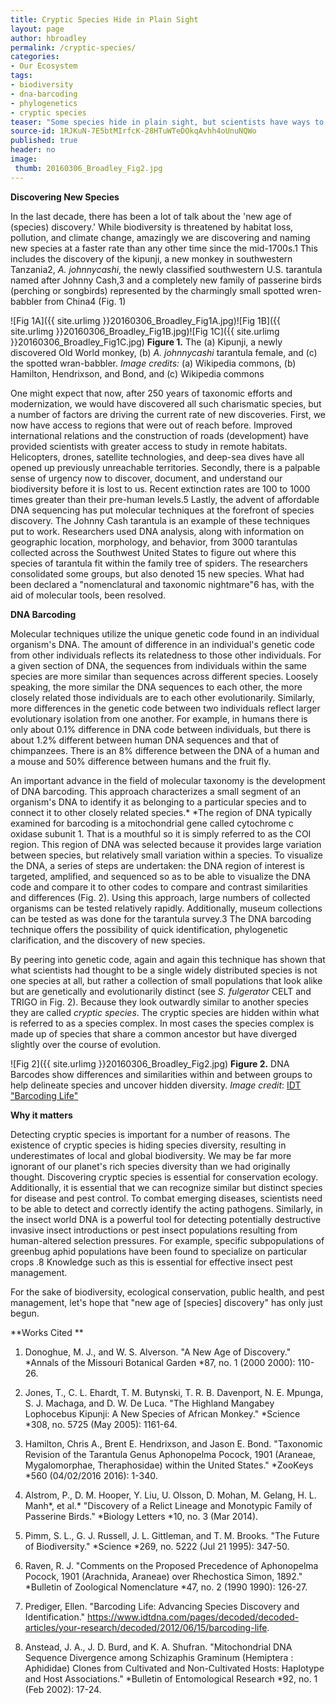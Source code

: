 ```yaml
---
title: Cryptic Species Hide in Plain Sight
layout: page
author: hbroadley
permalink: /cryptic-species/
categories:
- Our Ecosystem
tags:
- biodiversity
- dna-barcoding
- phylogenetics
- cryptic species
teaser: "Some species hide in plain sight, but scientists have ways to suss them out."
source-id: 1RJKuN-7E5btMIrfcK-28HTuWTeDOkqAvhh4oUnuNQWo
published: true
header: no
image:
 thumb: 20160306_Broadley_Fig2.jpg
---
```

**Discovering New Species**

In the last decade, there has been a lot of talk about the 'new age of (species) discovery.' While biodiversity is threatened by habitat loss, pollution, and climate change, amazingly we are discovering and naming new species at a faster rate than any other time since the mid-1700s.1 This includes the discovery of the kipunji, a new monkey in southwestern Tanzania2, *A. johnnycashi*, the newly classified southwestern U.S. tarantula named after Johnny Cash,3 and a completely new family of passerine birds (perching or songbirds) represented by the charmingly small spotted wren-babbler from China4 (Fig. 1) 

![Fig 1A]({{ site.urlimg }}20160306_Broadley_Fig1A.jpg)![Fig 1B]({{ site.urlimg }}20160306_Broadley_Fig1B.jpg)![Fig 1C]({{ site.urlimg }}20160306_Broadley_Fig1C.jpg)
**Figure 1.**  The (a) Kipunji, a newly discovered Old World monkey, (b) *A. johnnycashi* tarantula female, and (c)  the spotted wran-babbler.  *Image credits:* (a) Wikipedia commons, (b) Hamilton, Hendrixson, and Bond, and (c) Wikipedia commons 

One might expect that now, after 250 years of taxonomic efforts and modernization, we would have discovered all such charismatic species, but a number of factors are driving the current rate of new discoveries.  First, we now have access to regions that were out of reach before.  Improved international relations and the construction of roads (development) have provided scientists with greater access to study in remote habitats. Helicopters, drones, satellite technologies, and deep-sea dives have all opened up previously unreachable territories.  Secondly, there is a palpable sense of urgency now to discover, document, and understand our biodiversity before it is lost to us.  Recent extinction rates are 100 to 1000 times greater than their pre-human levels.5 Lastly, the advent of affordable DNA sequencing has put molecular techniques at the forefront of species discovery.  The Johnny Cash tarantula is an example of these techniques put to work.  Researchers used DNA analysis, along with information on geographic location, morphology, and behavior, from 3000 tarantulas collected across the Southwest United States to figure out where this species of tarantula fit within the family tree of spiders.  The researchers consolidated some groups, but also denoted 15 new species.  What had been declared a "nomenclatural and taxonomic nightmare"6  has, with the aid of molecular tools, been resolved.  

**DNA Barcoding**

Molecular techniques utilize the unique genetic code found in an individual organism's DNA.  The amount of difference in an individual's genetic code from other individuals reflects its relatedness to those other individuals. For a given section of DNA, the sequences from individuals within the same species are more similar than sequences across different species.  Loosely speaking, the more similar the DNA sequences to each other, the more closely related those individuals are to each other evolutionarily.  Similarly, more differences in the genetic code between two individuals reflect larger evolutionary isolation from one another.  For example, in humans there is only about 0.1% difference in DNA code between individuals, but there is about 1.2% different between human DNA sequences and that of chimpanzees.  There is an 8% difference between the DNA of a human and a mouse and 50% difference between humans and the fruit fly. 

An important advance in the field of molecular taxonomy is the development of DNA barcoding. This approach characterizes a small segment of an organism's DNA to identify it as belonging to a particular species and to connect it to other closely related species.* *The region of DNA typically examined for barcoding is a mitochondrial gene called cytochrome c oxidase subunit 1.  That is a mouthful so it is simply referred to as the COI region. This region of DNA was selected because it provides large variation between species, but relatively small variation within a species. To visualize the DNA, a series of steps are undertaken: the DNA region of interest is targeted, amplified, and sequenced so as to be able to visualize the DNA code and compare it to other codes to compare and contrast similarities and differences (Fig. 2). Using this approach, large numbers of collected organisms can be tested relatively rapidly.  Additionally, museum collections can be tested as was done for the tarantula survey.3  The DNA barcoding technique offers the possibility of quick identification, phylogenetic clarification, and the discovery of new species.  

By peering into genetic code, again and again this technique has shown that what scientists had thought to be a single widely distributed species is not one species at all, but rather a collection of small populations that look alike but are genetically and evolutionarily distinct (see *S. fulgerator* CELT and TRIGO in Fig. 2).  Because they look outwardly similar to another species they are called *cryptic species*. The cryptic species are hidden within what is referred to as a species complex.  In most cases the species complex is made up of species that share a common ancestor but have diverged slightly over the course of evolution. 

![Fig 2]({{ site.urlimg }}20160306_Broadley_Fig2.jpg)
**Figure 2.**  DNA Barcodes show differences and similarities within and between groups to help delineate species and uncover hidden diversity.  *Image credit*: [IDT "Barcoding Life"](https://www.idtdna.com/pages/decoded/decoded-articles/your-research/decoded/2012/06/15/barcoding-life)

**Why it matters**

Detecting cryptic species is important for a number of reasons.  The existence of cryptic species is hiding species diversity, resulting in underestimates of local and global biodiversity.  We may be far more ignorant of our planet's rich species diversity than we had originally thought. Discovering cryptic species is essential for conservation ecology. Additionally, it is essential that we can recognize similar but distinct species for disease and pest control. To combat emerging diseases, scientists need to be able to detect and correctly identify the acting pathogens.  Similarly, in the insect world DNA is a powerful tool for detecting potentially destructive invasive insect introductions or pest insect populations resulting from human-altered selection pressures. For example, specific subpopulations of greenbug aphid populations have been found to specialize on particular crops .8 Knowledge such as this is essential for effective insect pest management.   

For the sake of biodiversity, ecological conservation, public health, and pest management, let's hope that "new age of [species] discovery" has only just begun. 

**Works Cited **

1. Donoghue, M. J., and W. S. Alverson. "A New Age of Discovery." *Annals of the Missouri Botanical Garden *87, no. 1 (2000 2000): 110-26.

2. Jones, T., C. L. Ehardt, T. M. Butynski, T. R. B. Davenport, N. E. Mpunga, S. J. Machaga, and D. W. De Luca. "The Highland Mangabey Lophocebus Kipunji: A New Species of African Monkey." *Science *308, no. 5725 (May 2005): 1161-64.

3. Hamilton, Chris A., Brent E. Hendrixson, and Jason E. Bond. "Taxonomic Revision of the Tarantula Genus Aphonopelma Pocock, 1901 (Araneae, Mygalomorphae, Theraphosidae) within the United States." *ZooKeys *560 (04/02/2016 2016): 1-340.

4. Alstrom, P., D. M. Hooper, Y. Liu, U. Olsson, D. Mohan, M. Gelang, H. L. Manh*, et al.* "Discovery of a Relict Lineage and Monotypic Family of Passerine Birds." *Biology Letters *10, no. 3 (Mar 2014).

5. Pimm, S. L., G. J. Russell, J. L. Gittleman, and T. M. Brooks. "The Future of Biodiversity." *Science *269, no. 5222 (Jul 21 1995): 347-50.

6. Raven, R. J. "Comments on the Proposed Precedence of Aphonopelma Pocock, 1901 (Arachnida, Araneae) over Rhechostica Simon, 1892." *Bulletin of Zoological Nomenclature *47, no. 2 (1990 1990): 126-27.

7. Prediger, Ellen. "Barcoding Life: Advancing Species Discovery and Identification." https://www.idtdna.com/pages/decoded/decoded-articles/your-research/decoded/2012/06/15/barcoding-life.

8. Anstead, J. A., J. D. Burd, and K. A. Shufran. "Mitochondrial DNA Sequence Divergence among Schizaphis Graminum (Hemiptera : Aphididae) Clones from Cultivated and Non-Cultivated Hosts: Haplotype and Host Associations." *Bulletin of Entomological Research *92, no. 1 (Feb 2002): 17-24.

